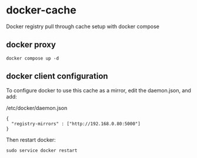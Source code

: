 # docker-cache
Docker registry pull through cache setup with docker compose

## docker proxy
```
docker compose up -d
```

## docker client configuration
To configure docker to use this cache as a mirror, edit the daemon.json, and add:

/etc/docker/daemon.json

```
{
  "registry-mirrors" : ["http://192.168.0.80:5000"]
}
```

Then restart docker:
```
sudo service docker restart
```

